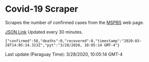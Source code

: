 # Covid-19 Scraper

Scrapes the number of confirmed cases from the [MSPBS](https://www.mspbs.gov.py/covid-19.php) web page.

[JSON Link](https://jmayalag.github.io/covid19-scrape/cases.json)
Updated every 30 minutes.
```
{"confirmed":56,"deaths":0,"recovered":0,"timestamp":"2020-03-28T14:05:14.313Z","pyt":"3/28/2020, 10:05:14 GMT-4"}
```
Last update (Paraguay Time): 3/28/2020, 10:05:14 GMT-4